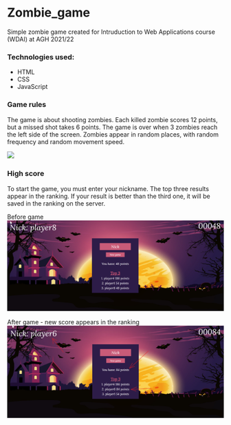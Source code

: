 # Zombie_game
Simple zombie game created for Intruduction to Web Applications course (WDAI) at AGH 2021/22

### Technologies used:
* HTML
* CSS
* JavaScript

### Game rules
The game is about shooting zombies. Each killed zombie scores 12 points, but a missed shot takes 6 points. The game is over when 3 zombies reach the left side of the screen. Zombies appear in random places, with random frequency and random movement speed.

<img src="README_files/zombie_game.gif" width=900px>

### High score 
To start the game, you must enter your nickname. 
The top three results appear in the ranking. If your result is better than the third one, it will be saved in the ranking on the server. <br>

Before game
<img src="README_files/before_game.png" width=900px>

After game - new score appears in the ranking
<img src="README_files/after_game.png" width=900px>


